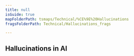 ```yaml
---
title: null
isGuide: true
mapFolderPath: tsmaps/Technical/%CE%9E%20Hallucinations
fragsFolderPath: Technical/Hallucinations_frags

---
```



<!-- tsGuideRenderComment {"guide":{"id":"xXu8Ur0xx","path":"Technical","fragmentFolderPath":"Technical/Hallucinations_frags"},"fragment":{"id":"xXu8Ur0xx","topLevelMapKey":"u5Yi1402Vi","mapKeyChain":"u5Yi1402Vi","guideID":"xXu8Ur0gR","guidePath":"c:/GitHub/MuddySpud/MuddySpud.github.io/tsmaps/Technical/Hallucinations.tsmap","chartKey":"u5Yi1402Vi","isLeaf":false,"options":[{"id":"xXu8V32QI","order":1},{"id":"xXu8Vj1Fw","option":"What are LLMs?","order":2,"isAncillary":true}]}} -->

## Hallucinations in AI